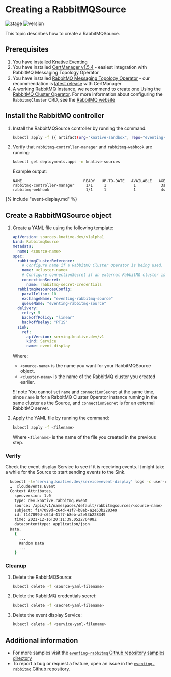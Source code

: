# Creating a RabbitMQSource

![stage](https://img.shields.io/badge/Stage-stable-green?style=flat-square)
![version](https://img.shields.io/badge/API_Version-v1alpha1-red?style=flat-square)

This topic describes how to create a RabbitMQSource.

## Prerequisites

1. You have installed [Knative Eventing](../../../install/yaml-install/eventing/install-eventing-with-yaml.md)
1. You have installed [CertManager v1.5.4](https://github.com/jetstack/cert-manager/releases/tag/v1.5.4) - easiest integration with RabbitMQ Messaging Topology Operator
1. You have installed [RabbitMQ Messaging Topology Operator](https://github.com/rabbitmq/messaging-topology-operator) - our recommendation is [latest release](https://github.com/rabbitmq/messaging-topology-operator/releases/latest) with CertManager
1. A working RabbitMQ Instance, we recommend to create one Using the [RabbitMQ Cluster Operator](https://github.com/rabbitmq/cluster-operator).
For more information about configuring the `RabbitmqCluster` CRD, see the [RabbitMQ website](https://www.rabbitmq.com/kubernetes/operator/using-operator.html)

## Install the RabbitMQ controller

1. Install the RabbitMQSource controller by running the command:

    ```bash
    kubectl apply -f {{ artifact(org="knative-sandbox", repo="eventing-rabbitmq", file="rabbitmq-source.yaml") }}
    ```

1. Verify that `rabbitmq-controller-manager` and `rabbitmq-webhook` are running:

    ```bash
    kubectl get deployments.apps -n knative-sources
    ```

    Example output:

    ```{ .bash .no-copy }
    NAME                           READY   UP-TO-DATE   AVAILABLE   AGE
    rabbitmq-controller-manager     1/1     1            1           3s
    rabbitmq-webhook                1/1     1            1           4s
    ```

{% include "event-display.md" %}

## Create a RabbitMQSource object

1. Create a YAML file using the following template:

    ```yaml
    apiVersion: sources.knative.dev/v1alpha1
    kind: RabbitmqSource
    metadata:
      name: <source-name>
    spec:
      rabbitmqClusterReference:
        # Configure name if a RabbitMQ Cluster Operator is being used.
        name: <cluster-name>
        # Configure connectionSecret if an external RabbitMQ cluster is being used.
        connectionSecret:
          name: rabbitmq-secret-credentials
      rabbitmqResourcesConfig:
        parallelism: 10
        exchangeName: "eventing-rabbitmq-source"
        queueName: "eventing-rabbitmq-source"
      delivery:
        retry: 5
        backoffPolicy: "linear"
        backoffDelay: "PT1S"
      sink:
        ref:
          apiVersion: serving.knative.dev/v1
          kind: Service
          name: event-display
    ```
    Where:

    - `<source-name>` is the name you want for your RabbitMQSource object.
    - `<cluster-name>` is the name of the RabbitMQ cluster you created earlier.

    !!! note
        You cannot set `name` and `connectionSecret` at the same time, since `name` is for a RabbitMQ Cluster Operator instance running in the same cluster as the Source, and `connectionSecret` is for an external RabbitMQ server.

1. Apply the YAML file by running the command:

    ```bash
    kubectl apply -f <filename>
    ```
    Where `<filename>` is the name of the file you created in the previous step.

### Verify

Check the event-display Service to see if it is receiving events.
It might take a while for the Source to start sending events to the Sink.

```sh
  kubectl -l='serving.knative.dev/service=event-display' logs -c user-container
  ☁️  cloudevents.Event
  Context Attributes,
    specversion: 1.0
    type: dev.knative.rabbitmq.event
    source: /apis/v1/namespaces/default/rabbitmqsources/<source-name>
    subject: f147099d-c64d-41f7-b8eb-a2e53b228349
    id: f147099d-c64d-41f7-b8eb-a2e53b228349
    time: 2021-12-16T20:11:39.052276498Z
    datacontenttype: application/json
  Data,
    {
      ...
      Random Data
      ...
    }
```

### Cleanup

1. Delete the RabbitMQSource:

    ```sh
    kubectl delete -f <source-yaml-filename>
    ```

1. Delete the RabbitMQ credentials secret:

    ```sh
    kubectl delete -f <secret-yaml-filename>
    ```

1. Delete the event display Service:

    ```sh
    kubectl delete -f <service-yaml-filename>
    ```

## Additional information

- For more samples visit the [`eventing-rabbitmq` Github repository samples directory](https://github.com/knative-sandbox/eventing-rabbitmq/tree/main/samples)
- To report a bug or request a feature, open an issue in the [`eventing-rabbitmq` Github repository](https://github.com/knative-sandbox/eventing-rabbitmq).
